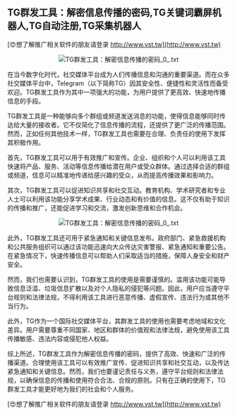 ## **TG群发工具：解密信息传播的密码,TG关键词霸屏机器人,TG自动注册,TG采集机器人**

[😍想了解推广相关软件的朋友请登录 http://www.vst.tw](http://www.vst.tw)

 <center><img src="https://vst.tw/MP4/tuiguang/png/2.png" alt="TG群发工具：解密信息传播的密码_0_.txt"></center>

在当今数字化时代，社交媒体平台成为人们传播信息和沟通的重要渠道。而在众多社交媒体平台中，Telegram（以下简称TG）因其安全性、便捷性和灵活性而备受欢迎。TG群发工具作为其中一项强大的功能，为用户提供了更高效、快速地传播信息的手段。

TG群发工具是一种能够向多个群组或频道发送消息的功能，使得信息能够同时传达给大量的接收者。它不仅简化了信息传播的流程，还提供了更广泛的传播范围。然而，正如任何其他技术一样，TG群发工具也需要在合理、负责任的使用下发挥其积极作用。

首先，TG群发工具可以用于有效推广和宣传。企业、组织和个人可以利用该工具快速将产品、服务、活动等信息传播给潜在用户或受众群体。通过选择合适的群组或频道，信息可以精准地传递给感兴趣的受众，从而提高传播效果和影响力。

其次，TG群发工具可以促进知识共享和社交互动。教育机构、学术研究者和专业人士可以利用该功能分享学术成果、行业动态和有价值的信息。这不仅有助于知识的传播和推广，还能促进学习和交流，激发创新思维和合作机会。

 <center><img src="https://vst.tw/MP4/tuiguang/png/6.png" alt="TG群发工具：解密信息传播的密码_0_.txt"></center>

此外，TG群发工具还可用于紧急通知和关键信息发布。政府部门、紧急救援机构和公共服务组织可以通过该功能迅速向大众传达灾害警报、紧急通知和重要公告。在紧急情况下，快速传播信息可以帮助人们采取适当的措施，保障人身安全和财产安全。

然而，我们也需要认识到，TG群发工具的使用是需要谨慎的。滥用该功能可能导致信息泛滥、垃圾信息扩散以及对个人隐私的侵犯等问题。因此，用户应当遵守平台规则和法律法规，不得利用该工具进行恶意传播、虚假宣传、违法行为或其他不当行为。

此外，TG作为一个国际社交媒体平台，其群发工具的使用也需要考虑地域和文化差异。用户需要尊重不同国家、地区和群体的价值观和法律法规，避免使用该工具传播敏感、违法内容或侵犯他人权益。

综上所述，TG群发工具作为解密信息传播的密码，提供了高效、快速和广泛的传播渠道。合理使用该工具可以有效推广宣传、促进知识共享和社交互动，以及传达紧急通知和关键信息。然而，我们也要谨记责任与义务，遵守平台规则和法律法规，以确保信息的传播和使用符合合法、合规的原则。只有在正确的使用下，TG群发工具才能更好地为我们的社会和个人服务。

[😍想了解推广相关软件的朋友请登录 http://www.vst.tw](http://www.vst.tw)



